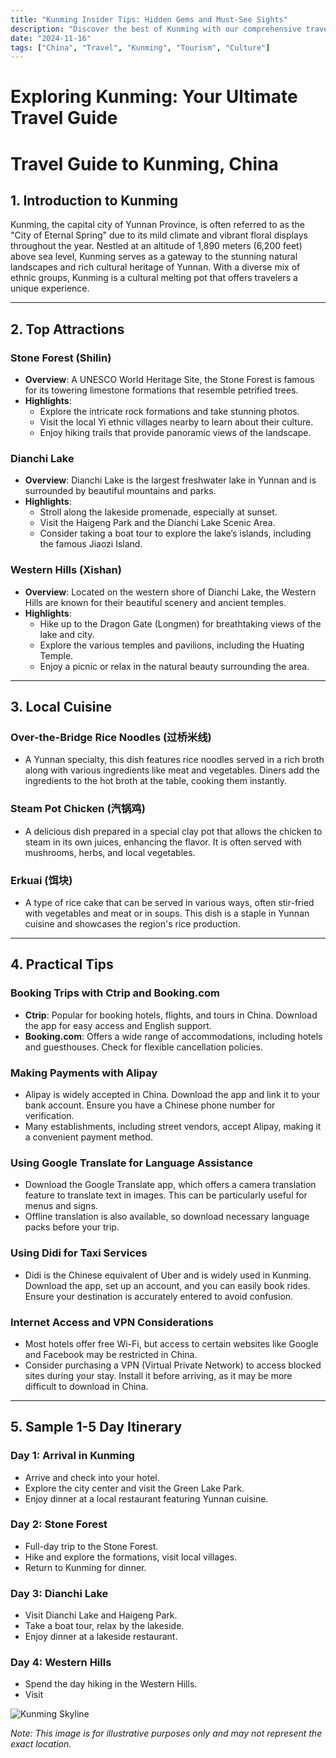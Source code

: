 ```yaml
---
title: "Kunming Insider Tips: Hidden Gems and Must-See Sights"
description: "Discover the best of Kunming with our comprehensive travel guide. Explore top attractions, savor local cuisine, and get insider tips for an unforgettable Chinese adventure."
date: "2024-11-16"
tags: ["China", "Travel", "Kunming", "Tourism", "Culture"]
---
```


# Exploring Kunming: Your Ultimate Travel Guide

# Travel Guide to Kunming, China

## 1. Introduction to Kunming
Kunming, the capital city of Yunnan Province, is often referred to as the "City of Eternal Spring" due to its mild climate and vibrant floral displays throughout the year. Nestled at an altitude of 1,890 meters (6,200 feet) above sea level, Kunming serves as a gateway to the stunning natural landscapes and rich cultural heritage of Yunnan. With a diverse mix of ethnic groups, Kunming is a cultural melting pot that offers travelers a unique experience.

---

## 2. Top Attractions

### Stone Forest (Shilin)
- **Overview**: A UNESCO World Heritage Site, the Stone Forest is famous for its towering limestone formations that resemble petrified trees.
- **Highlights**:
  - Explore the intricate rock formations and take stunning photos.
  - Visit the local Yi ethnic villages nearby to learn about their culture.
  - Enjoy hiking trails that provide panoramic views of the landscape.

### Dianchi Lake
- **Overview**: Dianchi Lake is the largest freshwater lake in Yunnan and is surrounded by beautiful mountains and parks.
- **Highlights**:
  - Stroll along the lakeside promenade, especially at sunset.
  - Visit the Haigeng Park and the Dianchi Lake Scenic Area.
  - Consider taking a boat tour to explore the lake’s islands, including the famous Jiaozi Island.

### Western Hills (Xishan)
- **Overview**: Located on the western shore of Dianchi Lake, the Western Hills are known for their beautiful scenery and ancient temples.
- **Highlights**:
  - Hike up to the Dragon Gate (Longmen) for breathtaking views of the lake and city.
  - Explore the various temples and pavilions, including the Huating Temple.
  - Enjoy a picnic or relax in the natural beauty surrounding the area.

---

## 3. Local Cuisine
### Over-the-Bridge Rice Noodles (过桥米线)
- A Yunnan specialty, this dish features rice noodles served in a rich broth along with various ingredients like meat and vegetables. Diners add the ingredients to the hot broth at the table, cooking them instantly.

### Steam Pot Chicken (汽锅鸡)
- A delicious dish prepared in a special clay pot that allows the chicken to steam in its own juices, enhancing the flavor. It is often served with mushrooms, herbs, and local vegetables.

### Erkuai (饵块)
- A type of rice cake that can be served in various ways, often stir-fried with vegetables and meat or in soups. This dish is a staple in Yunnan cuisine and showcases the region's rice production.

---

## 4. Practical Tips

### Booking Trips with Ctrip and Booking.com
- **Ctrip**: Popular for booking hotels, flights, and tours in China. Download the app for easy access and English support.
- **Booking.com**: Offers a wide range of accommodations, including hotels and guesthouses. Check for flexible cancellation policies.

### Making Payments with Alipay
- Alipay is widely accepted in China. Download the app and link it to your bank account. Ensure you have a Chinese phone number for verification.
- Many establishments, including street vendors, accept Alipay, making it a convenient payment method.

### Using Google Translate for Language Assistance
- Download the Google Translate app, which offers a camera translation feature to translate text in images. This can be particularly useful for menus and signs.
- Offline translation is also available, so download necessary language packs before your trip.

### Using Didi for Taxi Services
- Didi is the Chinese equivalent of Uber and is widely used in Kunming. Download the app, set up an account, and you can easily book rides. Ensure your destination is accurately entered to avoid confusion.

### Internet Access and VPN Considerations
- Most hotels offer free Wi-Fi, but access to certain websites like Google and Facebook may be restricted in China. 
- Consider purchasing a VPN (Virtual Private Network) to access blocked sites during your stay. Install it before arriving, as it may be more difficult to download in China.

---

## 5. Sample 1-5 Day Itinerary

### Day 1: Arrival in Kunming
- Arrive and check into your hotel.
- Explore the city center and visit the Green Lake Park.
- Enjoy dinner at a local restaurant featuring Yunnan cuisine.

### Day 2: Stone Forest
- Full-day trip to the Stone Forest.
- Hike and explore the formations, visit local villages.
- Return to Kunming for dinner.

### Day 3: Dianchi Lake
- Visit Dianchi Lake and Haigeng Park.
- Take a boat tour, relax by the lakeside.
- Enjoy dinner at a lakeside restaurant.

### Day 4: Western Hills
- Spend the day hiking in the Western Hills.
- Visit

<img src="https://source.unsplash.com/1600x900/?Kunming,cityscape" alt="Kunming Skyline" loading="lazy">

*Note: This image is for illustrative purposes only and may not represent the exact location.*

